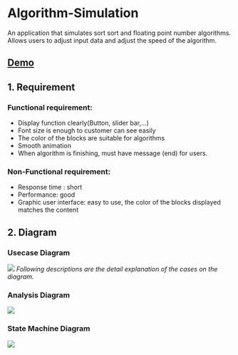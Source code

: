 # Algorithm-Simulation
An application that simulates sort sort and floating point number algorithms. Allows users to adjust input data and adjust the speed of the algorithm.
## [Demo](https://www.youtube.com/watch?v=8lVqWJ7uoSY)
## 1. Requirement
### Functional requirement:
-	Display function clearly(Button, slider bar,...)
-	Font size is enough to customer can see easily
-	The color of the blocks are suitable for algorithms
-	Smooth animation
-	When algorithm is finishing, must have message (end) for users.
### Non-Functional requirement:
- Response time : short
- Performance: good
- Graphic user interface: easy to use, the color of the blocks displayed matches the content
## 2. Diagram
### Usecase Diagram
![](https://firebasestorage.googleapis.com/v0/b/chat-application-8c618.appspot.com/o/mycv%2FPicture1.png?alt=media&token=159b55dd-febc-447d-a6d0-1d371c5092dd)
*Following descriptions are the detail explanation of the cases on the diagram.*
### Analysis Diagram
![](https://firebasestorage.googleapis.com/v0/b/chat-application-8c618.appspot.com/o/mycv%2FPicture2.png?alt=media&token=9038dcd2-f832-45be-8af0-0031da7245da)
### State Machine Diagram
![](https://firebasestorage.googleapis.com/v0/b/chat-application-8c618.appspot.com/o/mycv%2FPicture3.png?alt=media&token=b30107f2-c3b7-46ba-8f1c-3fc371675bcc)
